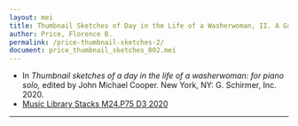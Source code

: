 ```yaml
---
layout: mei
title: Thumbnail Sketches of Day in the Life of a Washerwoman, II. A Gay Moment
author: Price, Florence B.
permalink: /price-thumbnail-sketches-2/
document: price_thumbnail_sketches_002.mei
---
```


- In *Thumbnail sketches of a day in the life of a washerwoman: for piano solo,* edited by John Michael Cooper. New York, NY: G. Schirmer, Inc. 2020.
- <a href="https://tufts-primo.hosted.exlibrisgroup.com/permalink/f/bnf7qa/01TUN_ALMA21275628710003851" target="_blank"> Music Library Stacks M24.P75 D3 2020</a>

---
